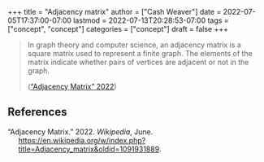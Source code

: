 +++
title = "Adjacency matrix"
author = ["Cash Weaver"]
date = 2022-07-05T17:37:00-07:00
lastmod = 2022-07-13T20:28:53-07:00
tags = ["concept", "concept"]
categories = ["concept"]
draft = false
+++

> In graph theory and computer science, an adjacency matrix is a square matrix used to represent a finite graph. The elements of the matrix indicate whether pairs of vertices are adjacent or not in the graph.
>
> (<a href="#citeproc_bib_item_1">“Adjacency Matrix” 2022</a>)

## References

<style>.csl-entry{text-indent: -1.5em; margin-left: 1.5em;}</style><div class="csl-bib-body">
  <div class="csl-entry"><a id="citeproc_bib_item_1"></a>“Adjacency Matrix.” 2022. <i>Wikipedia</i>, June. <a href="https://en.wikipedia.org/w/index.php?title=Adjacency_matrix&oldid=1091931889">https://en.wikipedia.org/w/index.php?title=Adjacency_matrix&#38;oldid=1091931889</a>.</div>
</div>
